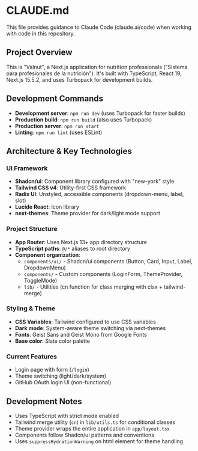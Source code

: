 # CLAUDE.md

This file provides guidance to Claude Code (claude.ai/code) when working with code in this repository.

## Project Overview

This is "Valnut", a Next.js application for nutrition professionals ("Sistema para profesionales de la nutrición"). It's built with TypeScript, React 19, Next.js 15.5.2, and uses Turbopack for development builds.

## Development Commands

- **Development server**: `npm run dev` (uses Turbopack for faster builds)
- **Production build**: `npm run build` (also uses Turbopack)
- **Production server**: `npm run start`
- **Linting**: `npm run lint` (uses ESLint)

## Architecture & Key Technologies

### UI Framework
- **Shadcn/ui**: Component library configured with "new-york" style
- **Tailwind CSS v4**: Utility-first CSS framework
- **Radix UI**: Unstyled, accessible components (dropdown-menu, label, slot)
- **Lucide React**: Icon library
- **next-themes**: Theme provider for dark/light mode support

### Project Structure
- **App Router**: Uses Next.js 13+ app directory structure
- **TypeScript paths**: `@/*` aliases to root directory
- **Component organization**:
  - `components/ui/` - Shadcn/ui components (Button, Card, Input, Label, DropdownMenu)
  - `components/` - Custom components (LoginForm, ThemeProvider, ToggleMode)
  - `lib/` - Utilities (cn function for class merging with clsx + tailwind-merge)

### Styling & Theme
- **CSS Variables**: Tailwind configured to use CSS variables
- **Dark mode**: System-aware theme switching via next-themes
- **Fonts**: Geist Sans and Geist Mono from Google Fonts
- **Base color**: Slate color palette

### Current Features
- Login page with form (`/login`)
- Theme switching (light/dark/system)
- GitHub OAuth login UI (non-functional)

## Development Notes

- Uses TypeScript with strict mode enabled
- Tailwind merge utility (`cn`) in `lib/utils.ts` for conditional classes
- Theme provider wraps the entire application in `app/layout.tsx`
- Components follow Shadcn/ui patterns and conventions
- Uses `suppressHydrationWarning` on html element for theme handling